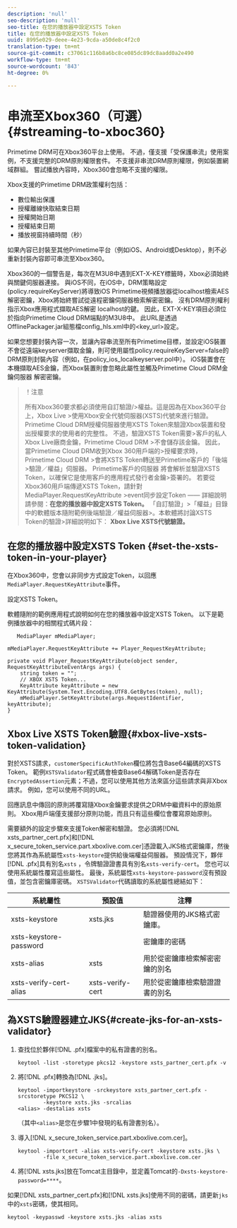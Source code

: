 ```yaml
---
description: 'null'
seo-description: 'null'
seo-title: 在您的播放器中設定XSTS Token
title: 在您的播放器中設定XSTS Token
uuid: 8995e029-deee-4e23-9cda-a50de8c4f2c0
translation-type: tm+mt
source-git-commit: c37061c116b8a6bc8ce085dc89dc8aadd0a2e490
workflow-type: tm+mt
source-wordcount: '843'
ht-degree: 0%

---
```



# 串流至Xbox360（可選）{#streaming-to-xboc360}

Primetime DRM可在Xbox360平台上使用。 不過，僅支援「受保護串流」使用案例，不支援完整的DRM原則權限套件。 不支援非串流DRM原則權限，例如裝置網域群組。 嘗試播放內容時，Xbox360會忽略不支援的權限。

Xbox支援的Primetime DRM政策權利包括：
* 數位輸出保護
* 授權離線快取結束日期
* 授權開始日期
* 授權結束日期
* 播放視窗持續時間（秒）

如果內容已封裝至其他Primetime平台（例如iOS、Android或Desktop），則不必重新封裝內容即可串流至Xbox360。

Xbox360的一個警告是，每次在M3U8中遇到EXT-X-KEY標籤時，Xbox必須始終與關鍵伺服器連接。 與iOS不同，在iOS中，DRM策略設定(policy.requireKeyServer)將導致iOS Primetime視頻播放器從localhost檢索AES解密密鑰，Xbox將始終嘗試從遠程密鑰伺服器檢索解密密鑰。 沒有DRM原則權利指示Xbox應用程式擷取AES解密
localhost的鍵。 因此，EXT-X-KEY項目必須位於指向Primetime Cloud DRM端點的M3U8中。 此URL是透過OfflinePackager.jar組態檔config_hls.xml中的&lt;key_url>設定。

如果您想要封裝內容一次，並讓內容串流至所有Primetime目標，並設定iOS裝置不會從遠端keyserver擷取金鑰，則可使用屬性policy.requireKeyServer=false的DRM原則封裝內容（例如，在policy_ios_localkeyserver.pol中）。 iOS裝置會在本機擷取AES金鑰，而Xbox裝置則會忽略此屬性並觸及Primetime Cloud DRM金鑰伺服器
解密密鑰。

>！注意
>
>所有Xbox360要求都必須使用自訂驗證/>權益。這是因為在Xbox360平台上，Xbox Live >使用Xbox安全代號伺服器(XSTS)代號來進行驗證。
>Primetime Cloud DRM授權伺服器使用XSTS Token來驗證Xbox裝置和發出授權要求的使用者的完整性。 不過，驗證XSTS Token需要>客戶的私人Xbox Live廠商金鑰，Primetime Cloud DRM >不會儲存該金鑰。 因此，當Primetime Cloud DRM收到Xbox 360用戶端的>授權要求時，Primetime Cloud DRM >會將XSTS Token轉送至Primetime客戶的「後端>驗證／權益」伺服器。 Primetime客戶的伺服器
>將會解析並驗證XSTS Token，以確保它是使用客戶的應用程式發行者金鑰>簽署的。
>若要從Xbox360用戶端傳遞XSTS Token，請針對MediaPlayer.RequestKeyAttribute >event同步設定Token —— 詳細說明請參閱：**在您的播放器中設定XSTS Token。** 「自訂驗證」>「權益」目錄中的軟體版本隨附範例後端驗證／權益伺服器>。本軟體將討論XSTS Token的驗證>詳細說明如下： **Xbox Live XSTS代號驗證。**


## 在您的播放器中設定XSTS Token {#set-the-xsts-token-in-your-player}

在Xbox360中，您會以非同步方式設定Token，以回應`MediaPlayer.RequestKeyAttribute`事件。

設定XSTS Token。

軟體隨附的範例應用程式說明如何在您的播放器中設定XSTS Token。 以下是範例播放器中的相關程式碼片段：

```
   MediaPlayer mMediaPlayer;  
 
mMediaPlayer.RequestKeyAttribute += Player_RequestKeyAttribute;  
 
private void Player_RequestKeyAttribute(object sender, RequestKeyAttributeEventArgs args) {  
    string token = "";  
    // XBOX XSTS Token...  
    KeyAttribute keyAttribute = new KeyAttribute(System.Text.Encoding.UTF8.GetBytes(token), null);  
    mMediaPlayer.SetKeyAttribute(args.RequestIdentifier, keyAttribute);  
} 
```

## Xbox Live XSTS Token驗證{#xbox-live-xsts-token-validation}

對於XSTS請求，`customerSpecificAuthToken`欄位將包含Base64編碼的XSTS Token。 範例`XSTSValidator`程式碼會檢查Base64解碼Token是否存在`EncryptedAssertion`元素；不過，您可以使用其他方法來區分這些請求與非Xbox請求。 例如，您可以使用不同的URL。

回應訊息中傳回的原則將覆寫隨Xbox金鑰要求提供之DRM中繼資料中的原始原則。 Xbox用戶端僅支援部分原則功能，而且只有這些欄位會覆寫原始原則。

需要額外的設定步驟來支援Token解密和驗證。 您必須將[!DNL xsts_partner_cert.pfx]和[!DNL x_secure_token_service.part.xboxlive.com.cer]憑證載入JKS格式密鑰庫，然後您將其作為系統屬性`xsts-keystore`提供給後端權益伺服器。 預設情況下，夥伴[!DNL .pfx]具有別名`xsts` ，令牌驗證證書具有別名`xsts-verify-cert`。 您也可以使用系統屬性覆寫這些屬性。 最後，系統屬性`xsts-keystore-password`沒有預設值，並包含密鑰庫密碼。 `XSTSValidator`代碼讀取的系統屬性總結如下：

| 系統屬性 | 預設值 | 注釋 |
|---|---|---|
| xsts-keystore | xsts.jks | 驗證器使用的JKS格式密鑰庫。 |
| xsts-keystore-password |  | 密鑰庫的密碼 |
| xsts-alias | xsts | 用於從密鑰庫檢索解密密鑰的別名 |
| xsts-verify-cert-alias | xsts-verify-cert | 用於從密鑰庫檢索驗證證書的別名 |

## 為XSTS驗證器建立JKS{#create-jks-for-an-xsts-validator}

1. 查找位於夥伴[!DNL .pfx]檔案中的私有證書的別名。

   ```
   keytool -list -storetype pkcs12 -keystore xsts_partner_cert.pfx -v 
   ```

1. 將[!DNL .pfx]轉換為[!DNL .jks]。

   ```
   keytool -importkeystore -srckeystore xsts_partner_cert.pfx -srcstoretype PKCS12 \  
           -keystore xsts.jks -srcalias  
   <alias> -destalias xsts
   ```

   （其中`<alias>`是您在步驟1中發現的私有證書別名）。
1. 導入[!DNL x_secure_token_service.part.xboxlive.com.cer]。

   ```
   keytool -importcert -alias xsts-verify-cert -keystore xsts.jks \  
           -file x_secure_token_service.part.xboxlive.com.cer 
   ```

1. 將[!DNL xsts.jks]放在Tomcat主目錄中，並定義Tomcat的`-Dxsts-keystore-password=****`。

如果[!DNL xsts_partner_cert.pfx]和[!DNL xsts.jks]使用不同的密碼，請更新`jks`中的`xsts`密碼，使其相同。

```
keytool -keypasswd -keystore xsts.jks -alias xsts 
```
